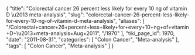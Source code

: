 {
    "title": "Colorectal cancer 26 percent less likely for every 10 ng of vitamin D \u2013 meta-analysis",
    "slug": "colorectal-cancer-26-percent-less-likely-for-every-10-ng-of-vitamin-d-meta-analysis",
    "aliases": [
        "/Colorectal+cancer+26+percent+less+likely+for+every+10+ng+of+vitamin+D+\u2013+meta-analysis+Aug+2011",
        "/1970"
    ],
    "tiki_page_id": 1970,
    "date": "2011-08-31",
    "categories": [
        "Colon Cancer",
        "Meta-analysis"
    ],
    "tags": [
        "Colon Cancer",
        "Meta-analysis"
    ]
}